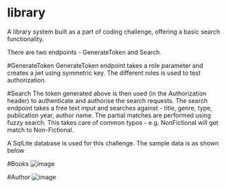 # library
A library system built as a part of coding challenge, offering a basic search functionality.

There are two endpoints - GenerateToken and Search.

#GenerateToken
GenerateToken endpoint takes a role parameter and creates a jwt using symmetric key. The different roles is used to test authorization.

#Search
The token generated above is then used (in the Authorization header) to authenticate and authorise the search requests.
The search endpoint takes a free text input and searches against - title, genre, type, publication year, author name.
The partial matches are performed using fuzzy search. This takes care of common typos - e.g. NonFictional will get match to Non-Fictional.

A SqlLite database is used for this challenge. The sample data is as shown below

#Books
![image](https://github.com/devangmehta1000/library/assets/29085371/09b048c4-9039-4f03-a6cc-e1b3503b6235)

#Author
![image](https://github.com/devangmehta1000/library/assets/29085371/65375a6a-9ebc-4b36-9173-ae512755f8e2)
